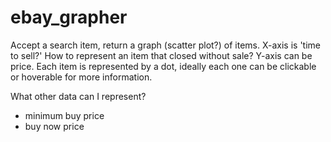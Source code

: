 # ebay_grapher

Accept a search item, return a graph (scatter plot?) of items. X-axis is 'time to sell?' How to 
represent an item that closed without sale? Y-axis can be price. Each item is represented by 
a dot, ideally each one can be clickable or hoverable for more information.


What other data can I represent? 

- minimum buy price
- buy now price

